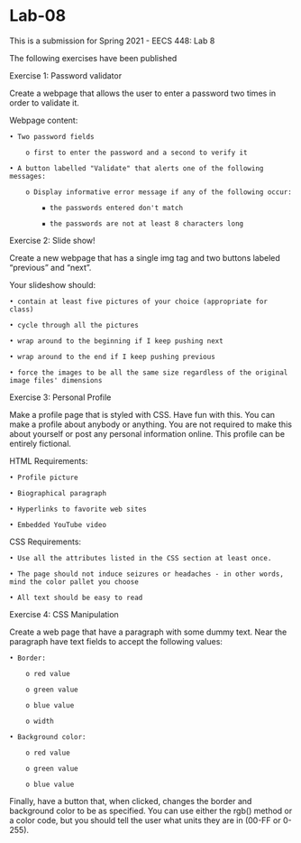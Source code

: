 # Lab-08

This is a submission for Spring 2021 - EECS 448: Lab 8


The following exercises have been published


Exercise 1: Password validator

Create a webpage that allows the user to enter a password two times in order to validate it. 

Webpage content:

	• Two password fields

		o first to enter the password and a second to verify it

	• A button labelled "Validate" that alerts one of the following messages:

		o Display informative error message if any of the following occur:
    
			▪ the passwords entered don't match
      
			▪ the passwords are not at least 8 characters long


Exercise 2: Slide show!

Create a new webpage that has a single img tag and two buttons labeled “previous” and “next”.

Your slideshow should:

	• contain at least five pictures of your choice (appropriate for class)
 
 	• cycle through all the pictures
  
	• wrap around to the beginning if I keep pushing next
  
	• wrap around to the end if I keep pushing previous
  
	• force the images to be all the same size regardless of the original image files' dimensions


Exercise 3: Personal Profile

Make a profile page that is styled with CSS. Have fun with this. You can make a profile about anybody or anything. You are not required to make this about yourself or post any personal information online. This profile can be entirely fictional.

HTML Requirements:

	• Profile picture
  
	• Biographical paragraph
  
	• Hyperlinks to favorite web sites
  
	• Embedded YouTube video

CSS Requirements:
  
	• Use all the attributes listed in the CSS section at least once.
  
	• The page should not induce seizures or headaches - in other words, mind the color pallet you choose
  
	• All text should be easy to read


Exercise 4: CSS Manipulation

Create a web page that have a paragraph with some dummy text. Near the paragraph have text fields to accept the following values:

	• Border:
    
		o red value
    
		o green value
    
		o blue value
    
		o width
  
	• Background color:
    
		o red value
    
		o green value
    
		o blue value

Finally, have a button that, when clicked, changes the border and background color to be as specified. You can use either the rgb() method or a color code, but you should tell the user what units they are in (00-FF or 0-255).
